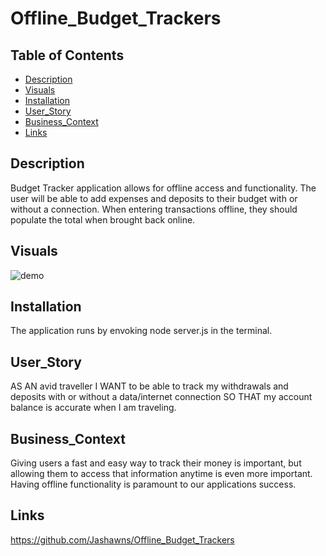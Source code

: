 # Offline_Budget_Trackers

## Table of Contents

- [Description](#description)
- [Visuals](#visuals)
- [Installation](#installation)
- [User_Story](#user_story)
- [Business_Context](#business_Context)
- [Links](#links)

## Description

Budget Tracker application allows for offline access and functionality. The user will be able to add expenses and deposits to their budget with or without a connection. When entering transactions offline, they should populate the total when brought back online.

## Visuals 

![demo](./images/budgetTrackers.png) 

## Installation 

The application runs by envoking node server.js in the terminal. 

## User_Story

AS AN avid traveller
I WANT to be able to track my withdrawals and deposits with or without a data/internet connection
SO THAT my account balance is accurate when I am traveling.

## Business_Context

Giving users a fast and easy way to track their money is important, but allowing them to access that information anytime is even more important. Having offline functionality is paramount to our applications success.

## Links

https://github.com/Jashawns/Offline_Budget_Trackers
